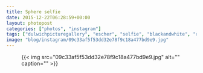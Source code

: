 ```yaml
---
title: Sphere selfie
date: 2015-12-22T06:28:59+00:00
layout: photopost
categories: ["photos", "instagram"]
tags: ["dulwichpicturegallery", "escher", "selfie", "blackandwhite", "reflection"]
image: "blog/instagram/09c33af5f53dd32e78f9c18a477bd9e9.jpg"
---
```


<figure class="photo photo--square">
  {{< img src="09c33af5f53dd32e78f9c18a477bd9e9.jpg" alt="" caption="" >}}

</figure>


